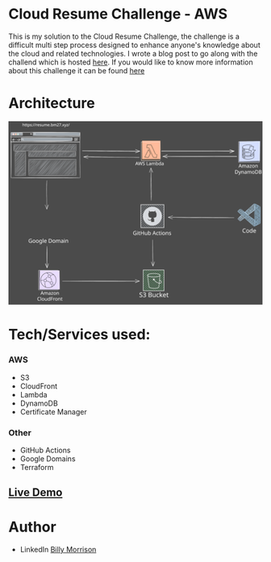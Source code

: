 # Cloud Resume Challenge - AWS

This is my solution to the Cloud Resume Challenge, the challenge is a difficult multi step process designed to enhance anyone's knowledge about the cloud and related technologies. I wrote a blog post to go along with the challend which is hosted [here](). If you would like to know more information about this challenge it can be found [here](https://cloudresumechallenge.dev/docs/the-challenge/aws/)


# Architecture 
![/img/Cloud_Resume_Architechture.svg](https://github.com/Billy-2727/aws-cloud-resume/blob/main/img/Cloud_Resume_Architechture.svg)

# Tech/Services used:

### AWS
- S3
- CloudFront
- Lambda
- DynamoDB
- Certificate Manager 
### Other
- GitHub Actions
- Google Domains
- Terraform

## [Live Demo](https://resume.bm27.xyz/) 


# Author
- LinkedIn [Billy Morrison](https://www.linkedin.com/in/billymorrison27/)
